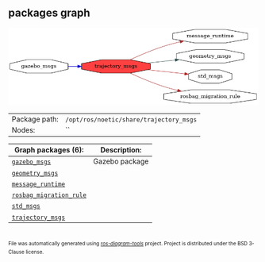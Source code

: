 <!--
File was automatically generated using 'ros-diagram-tools' project.
Project is distributed under the BSD 3-Clause license.
-->

## packages graph

[![trajectory_msgs](trajectory_msgs.png "trajectory_msgs")](trajectory_msgs.png)

|     |     |
| --- | --- |
| Package path: | `/opt/ros/noetic/share/trajectory_msgs` |
| Nodes: | `` |


| Graph packages (6): | Description: |
| ------------------- | ------------ |
| [`gazebo_msgs`](gazebo_msgs.md) | Gazebo package |
| [`geometry_msgs`](geometry_msgs.md) |  |
| [`message_runtime`](message_runtime.md) |  |
| [`rosbag_migration_rule`](rosbag_migration_rule.md) |  |
| [`std_msgs`](std_msgs.md) |  |
| [`trajectory_msgs`](trajectory_msgs.md) |  |


</br>
<font size="1">
File was automatically generated using <a href="https://github.com/anetczuk/ros-diagram-tools"><i>ros-diagram-tools</i></a> project.
Project is distributed under the BSD 3-Clause license.
</font>
